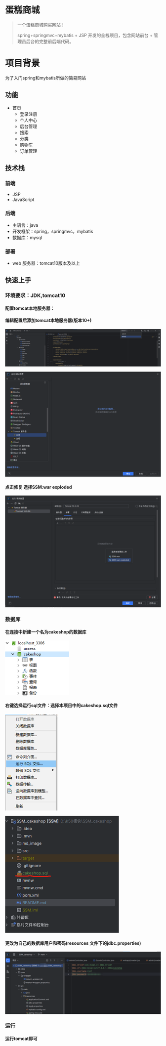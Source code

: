 # 蛋糕商城
> 一个蛋糕商城购买网站！
>
> spring+springmvc+mybatis + JSP 开发的全栈项目，包含网站前台 + 管理员后台的完整前后端代码。
# 项目背景
为了入门spring和mybatis所做的简易网站

## 功能

- 首页
    - 登录注册
    - 个人中心
    - 后台管理
    - 搜索
    - 分类
    - 购物车
    - 订单管理
## 技术栈
### 前端

- JSP
- JavaScript

### 后端

- 主语言：java
- 开发框架：spring，springmvc，mybatis
- 数据库：mysql

### 部署

- web 服务器：tomcat10版本及以上

## 快速上手
### 环境要求：JDK,tomcat10

#### 配置tomcat本地服务器：
#### 编辑配置后添加tomcat本地服务器(版本10+)
![](img.png)

![img_1.png](img_1.png)

#### 点击修复 选择SSM:war exploded
![img_2.png](img_2.png)


### 数据库
#### 在连接中新建一个名为cakeshop的数据库
![img_3.png](img_3.png)

#### 右键选择运行sql文件：选择本项目中的cakeshop.sql文件
![img_4.png](img_4.png)

![](img6.png)

#### 更改为自己的数据库用户和密码(resources 文件下的jdbc.properties)
![img_5.png](img_5.png)

### 运行
#### 运行tomcat即可



